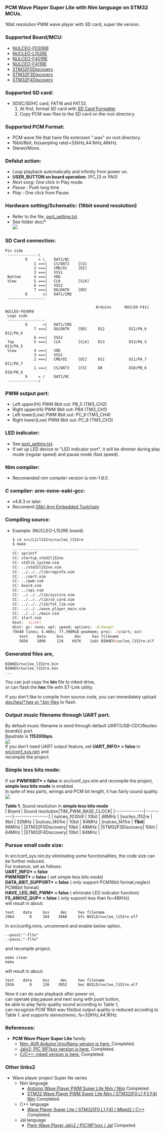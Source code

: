 ### PCM Wave Player Super Lite with Nim language on STM32 MCUs. 

16bit resolution PWM wave player with SD card, super lite version.

### Supported Board/MCU:
* [NULCEO-F030R8](https://os.mbed.com/platforms/ST-Nucleo-F030R8/)  
* [NUCLEO-L152RE](https://os.mbed.com/platforms/ST-Nucleo-L152RE/)  
* [NULCEO-F401RE](https://os.mbed.com/platforms/ST-Nucleo-F401RE/)  
* [NULCEO-F411RE](https://os.mbed.com/platforms/ST-Nucleo-F411RE/)  
* [STM32F0Discovery](https://www.st.com/content/st_com/en/products/evaluation-tools/product-evaluation-tools/mcu-mpu-eval-tools/stm32-mcu-mpu-eval-tools/stm32-discovery-kits/stm32f0discovery.html)  
* [STM32F3Discovery](https://www.st.com/content/st_com/en/products/evaluation-tools/product-evaluation-tools/mcu-mpu-eval-tools/stm32-mcu-mpu-eval-tools/stm32-discovery-kits/stm32f3discovery.html)  
* [STM32F4Discovery](https://www.st.com/content/st_com/en/products/evaluation-tools/product-evaluation-tools/mcu-mpu-eval-tools/stm32-mcu-mpu-eval-tools/stm32-discovery-kits/stm32f4discovery.html)  

### Supported SD card:
* SDSC/SDHC card, FAT16 and FAT32.  
    1. At first, format SD card with [SD Card Formatter](https://www.sdcard.org/downloads/formatter_4/index.html)
    1.  Copy PCM wav files to the SD card on the root directory.  

### Supported PCM Format:
* PCM wave file that have file extension ".wav" on root directory.  
* 16bit/8bit, fs(sampling rate)=32kHz,44.1kHz,48kHz.  
* Stereo/Mono.

### Defalut action:
* Loop playback automatically and infinitly from power on.   
* **USER_BUTTON on board operation**: (PC_13 or PA0)  
* _Next song_: One click in Play mode.  
* _Pause_ : Push long time .  
* _Play_ : One click from Pause.  

### Hardware setting/Schematic: (16bit sound resolution)
* Refer to the file, [port_setting.txt](https://github.com/dinau/stm32-wave-player-pwm-super-lite-nim/blob/main/port_setting.txt).
* See folder doc\/*  
![](http://mpu.up.seesaa.net/image/16bit-wave-player-output-schema.png)  

### SD Card connection:
```console
Pin side
 --------------\
         9     = \    DAT2/NC
             1 ===|   CS/DAT3    [CS]
             2 ===|   CMD/DI     [DI]
             3 ===|   VSS1
 Bottom      4 ===|   VDD
 View        5 ===|   CLK        [CLK]
             6 ===|   VSS2
             7 ===|   DO/DAT0    [DO]
         8       =|   DAT1/IRQ
 -----------------

                                         Arduino      NUCLEO-F411       NUCLEO-F030R8
 Logo side
 -----------------
         8       =|   DAT1/IRQ
             7 ===|   DO/DAT0    [DO]     D12           D12/PA_6           D12/PA_6
             6 ===|   VSS2
 Top         5 ===|   CLK        [CLK]    D13           D13/PA_5           D13/PA_5
 View        4 ===|   VDD
             3 ===|   VSS1
             2 ===|   CMD/DI     [DI]     D11           D11/PA_7           D11/PA_7
             1 ===|   CS/DAT3    [CS]     D8            D10/PB_6           D10/PB_6
         9     = /    DAT2/NC
 --------------/
```
### PWM output port:
* Left  upper(Hi)  PWM 8bit out: PB_5 (TM3_CH2)  
* Right upper(Hi)  PWM 8bit out: PB4  (TM3_CH1)  
* Left  lower(Low) PWM 8bit out: PC_9 (TM3_CH4)  
* Right lower(Low) PWM 8bit out: PC_8 (TM3_CH3)  

### LED indicator:
* See [port_setting.txt](https://github.com/dinau/stm32-wave-player-pwm-super-lite-nim/blob/main/port_setting.txt).
* If set up LED device to "LED indicator port", it will be dimmer during play mode (regular speed) and pause mode (fast speed).

### Nim compiler:
* Recomended nim compiler version is nim-1.6.0.

### C compiler: arm-none-eabi-gcc:
* v4.8.3 or later.  
* Recomend [GNU Arm Embedded Toolchain](https://developer.arm.com/open-source/gnu-toolchain/gnu-rm)  

### Compiling source:
* Example: (NUCLEO-L152RE board)
    ```sh
    $ cd src/L1/l152re/nucleo_l152re
    $ make
    .........................................................
    CC: xprintf
    CC: startup_stm32l152xe
    CC: stdlib_system.nim
    CC: ../stm32l152xe.nim
    CC: ../../../lib/reginfo.nim
    CC: ../uart.nim
    CC: ../pwm.nim
    CC: board.nim
    CC: ../spi.nim
    CC: ../../../lib/systick.nim
    CC: ../../../lib/sd_card.nim
    CC: ../../../lib/fat_lib.nim
    CC: ../../../wave_player_main.nim
    CC: ../../../main.nim
    CC: start.nim
    Hint:  [Link]
    Hint: gc: none; opt: speed; options: -d:danger
    79440 lines; 4.460s; 77.398MiB peakmem; proj: .\start; out: 
       text    data     bss     dec     hex filename
       5656    1096     124    6876    1adc BINHEX\nucleo_l152re.elf
    ```
### Generated files are,
```
BINHEX/nucleo_l152re.bin  
BINHEX/nucleo_l152re.hex  
...
```
You can just copy the **bin** file to mbed drive,    
or can flash the **hex** file with ST-Link utility.  
  
If you don't like to compile from source code, you can immediately upload [doc/hex/*.hex or *.bin files](https://github.com/dinau/stm32-wave-player-pwm-super-lite-nim/tree/main/doc/hex) to flash.


### Output music filename  through UART port.
By default music filename is send through default UART(USB-CDC(Nucleo boards)) port.    
Baudrate is **115200bps**.  
![](http://mpu.up.seesaa.net/image/filename-to-uart-port.png)  
If you don't need UART output feature, set **UART_INFO\* = false** in [src/conf_sys.nim](https://github.com/dinau/stm32-wave-player-pwm-super-lite-nim/blob/main/src/conf_sys.nim) and  
recompile the project.
### Simple less bits mode:
If set **PWM16BIT\* = false** in src/conf_sys.nim and recompile the project, **simple less bits mode** is enabled.  
In spite of less parts, wirings and PCM bit length, it has fairly sound quality.
![](http://mpu.up.seesaa.net/image/less-bits-wave-player-output-schema.png)

**Table 1.** Sound resolution in **simple less bits mode**  
| Board         | Sound resolution|TIM_PWM_BASE_CLOCK|
|:--------------|----------:|-----------------:|
| nulceo_f030r8 |  10bit    |   48MHz          | 
|nucleo_l152re  |   9bit    |   32MHz          |
|nulceo_f401re  |  10bit    |   84MHz          | 
|nulceo_f411re  |  **11bit**|   96MHz          |
|STM32F0Discovery| 10bit    |   48MHz          |
|STM32F3Discovery| 10bit    |   64MHz          |
|STM32F4Discovery| 10bit    |   84MHz          |

### Pursue small code size:
In src/conf_sys.nim,by eliminating some functionalities, the code size can be further reduced.    
For instance, set as follows:  
**UART_INFO\*                = false**   
**PWM16BIT\*                 = false**  ( set simple less bits mode)  
**DATA_8BIT_SUPPORT\*        = false**  ( only support PCM16bit format,neglect PCM8bit format)   
**HAVE_LED_IND_PWM\*         = false**  ( eliminate LED indicator function)  
**FS_48KHZ_QUP\*             = false**  ( only supoort less than fs=48KHz)  
will result in about:  

    text    data     bss     dec     hex filename
    2964       0     104    3068     bfc BUILD/nucleo_l152re.elf

In src/config.nims, uncomment and enable below option,  

    --passC:"-flto"  
    --passL:"-flto"  

and recompile project,  

    make clean
    make
will result in about:  

    text    data     bss     dec     hex filename
    2916       0     136    3052     bec BUILD/nucleo_l152re.elf

Now it can do auto playback after power on,  
can operate play,pause and next song with push button,  
be able to play fairly quality sound according to Table 1,   
can recognize PCM 16bit wav file(but output quality is reduced accoding to Table 1. and supports stereo/mono, fs=32KHz,44.1KHz.

### References:
* **PCM Wave Player Super Lite** family  
    * [Nim:   AVR Arduino Uno/Nano version is here. ](https://github.com/dinau/arduino-wave-player-pwm-super-lite-nim) Completed.
    * [Jalv2: PIC 16F1xxx version is here.](https://bitbucket.org/dinau/16f-pwm-wav-sd-card-player/wiki/Home) Completed.
    * [C/C++:   mbed version is here.](https://os.mbed.com/users/mimi3/code/wave_player_super_lite/) Completed. 

### Other links2
* Wave player project Super lite series
    * Nim language
        * [Arduino Wave Player PWM Super Lite Nim / Nim](https://github.com/dinau/arduino-wave-player-pwm-super-lite-nim) Completed.
        * [STM32 Wave Player PWM Super Lite Nim / STM32(F0,L1,F3,F4)  Nim](https://github.com/dinau/stm32-wave-player-pwm-super-lite-nim) Completed. 
    * C++ language
        * [Wave Player Super Lite / STM32(F0,L1,F4) / Mbed2 / C++](https://os.mbed.com/users/mimi3/code/wave_player_super_lite) Completed.
    * Jal language
        * [Pwm Wave Player Jalv2 / PIC16F1xxx / Jal](https://github.com/dinau/pic16f-wave-palyer-pwm-super-lite) Competed. 
